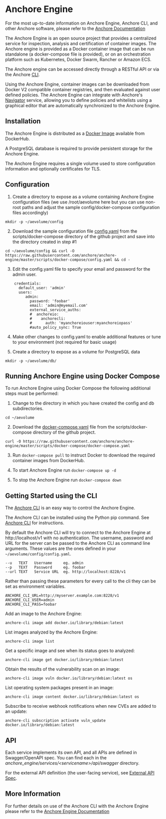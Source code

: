 # Anchore Engine

For the most up-to-date information on Anchore Engine, Anchore CLI, and other Anchore software, please refer to the [Anchore Documentation](https://anchore.freshdesk.com/support/home)

The Anchore Engine is an open source project that provides a centralized service for inspection, analysis and certification of container images. The Anchore engine is provided as a Docker container image that can be run standalone (a docker-compose file is provided), or on an orchestration platform such as Kubernetes, Docker Swarm, Rancher or Amazon ECS.

The Anchore engine can be accessed directly through a RESTful API or via the Anchore [CLI](https://github.com/anchore/anchore-cli).

Using the Anchore Engine, container images can be downloaded from Docker V2 compatible container registries, and then evaluated against user defined policies. The Anchore Engine can integrate with Anchore's [Navigator](https://anchore.io) service, allowing you to define policies and whitelists using a graphical editor that are automatically synchronized to the Anchore Engine.

## Installation

The Anchore Engine is distributed as a [Docker Image](https://hub.docker.com/r/anchore/anchore-engine/) available from DockerHub.

A PostgreSQL database is required to provide persistent storage for the Anchore Engine.

The Anchore Engine requires a single volume used to store configuration information and optionally certificates for TLS.

## Configuration

1. Create a directory to expose as a volume containing Anchore Engine configuration files (we use /root/aevolume here but you can use non-root paths and adjust the sample config/docker-compose configuration files accordingly)

`mkdir -p ~/aevolume/config`

2. Download the sample configuration file [config.yaml](https://raw.githubusercontent.com/anchore/anchore-engine/master/scripts/docker-compose/config.yaml) from the scripts/docker-compose directory of the github project and save into the directory created in step #1

`cd ~/aevolume/config && curl -O https://raw.githubusercontent.com/anchore/anchore-engine/master/scripts/docker-compose/config.yaml && cd -`

3. Edit the config.yaml file to specify your email and password for the admin user.

```
    credentials:
      default_user: 'admin'
      users:
         admin:
           password: 'foobar'
           email: 'admin@myemail.com'
           external_service_auths:
           #  anchoreio:
           #    anchorecli:
           #      auth: 'myanchoreiouser:myanchoreiopass'
           #auto_policy_sync: True
```

4. Make other changes to config.yaml to enable additional features or tune to your environment (not required for basic usage)

5. Create a directory to expose as a volume for PostgreSQL data

`mkdir -p ~/aevolume/db/`

## Running Anchore Engine using Docker Compose
To run Anchore Engine using Docker Compose the following additional steps must be performed:

1. Change to the directory in which you have created the config and db subdirectories.

`cd ~/aevolume`

2. Download the [docker-compose.yaml](https://raw.githubusercontent.com/anchore/anchore-engine/master/scripts/docker-compose/docker-compose.yaml) file from the scripts/docker-compose directory of the github project.

`curl -O https://raw.githubusercontent.com/anchore/anchore-engine/master/scripts/docker-compose/docker-compose.yaml`

3. Run `docker-compose pull` to instruct Docker to download the required container images from DockerHub.

4. To start Anchore Engine run `docker-compose up -d`

5. To stop the Anchore Engine run `docker-compose down`

## Getting Started using the CLI

The [Anchore CLI](https://github.com/anchore/anchore-cli) is an easy way to control the Anchore Engine.

The Anchore CLI can be installed using the Python pip command. See [Anchore CLI](https://github.com/anchore/anchore-cli) for instructions.


By default the Anchore CLI will try to connect to the Anchore Engine at http://localhost/v1 with no authentication.
The username, password and URL for the server can be passed to the Anchore CLI as command line arguments.
These values are the ones defined in your `~/aevolume/config/config.yaml`.

    --u   TEXT   Username     eg. admin
    --p   TEXT   Password     eg. foobar
    --url TEXT   Service URL  eg. http://localhost:8228/v1

Rather than passing these parameters for every call to the cli they can be set as environment variables.

    ANCHORE_CLI_URL=http://myserver.example.com:8228/v1
    ANCHORE_CLI_USER=admin
    ANCHORE_CLI_PASS=foobar


Add an image to the Anchore Engine:

    anchore-cli image add docker.io/library/debian:latest

List images analyzed by the Anchore Engine:

    anchore-cli image list

Get a specific image and see when its status goes to analyzed:

    anchore-cli image get docker.io/library/debian:latest

Obtain the results of the vulnerability scan on an image:

    anchore-cli image vuln docker.io/library/debian:latest os

List operating system packages present in an image:

    anchore-cli image content docker.io/library/debian:latest os

Subscribe to receive webhook notifications when new CVEs are added to an update:

    anchore-cli subscription activate vuln_update docker.io/library/debian:latest

## API
Each service implements its own API, and all APIs are defined in Swagger/OpenAPI spec. You can find each in the _anchore_engine/services/\<servicename\>/api/swagger_ directory.

For the external API definition (the user-facing service), see [External API Spec](https://github.com/anchore/anchore-engine/blob/master/anchore_engine/services/apiext/swagger/swagger.yaml).

## More Information

For further details on use of the Anchore CLI with the Anchore Engine please refer to the [Anchore Engine Documentation](https://anchore.freshdesk.com/support/home)

